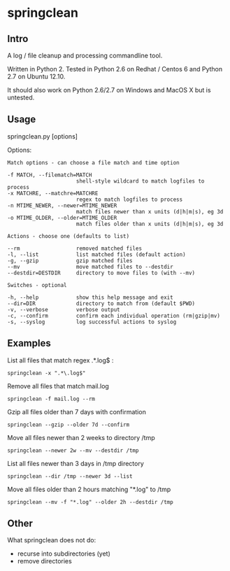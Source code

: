 springclean
===========

Intro
-----

A log / file cleanup and processing commandline tool.

Written in Python 2. Tested in Python 2.6 on Redhat / Centos 6 and Python 2.7 on Ubuntu 12.10.

It should also work on Python 2.6/2.7 on Windows and MacOS X but is untested.

Usage
-----

springclean.py [options]

Options:

	Match options - can choose a file match and time option

	-f MATCH, --filematch=MATCH
		                  shell-style wildcard to match logfiles to process
    -x MATCHRE, --matchre=MATCHRE
                          regex to match logfiles to process
    -n MTIME_NEWER, --newer=MTIME_NEWER
                          match files newer than x units (d|h|m|s), eg 3d
    -o MTIME_OLDER, --older=MTIME_OLDER
                          match files older than x units (d|h|m|s), eg 3d

	Actions - choose one (defaults to list)

	--rm                  removed matched files
	-l, --list            list matched files (default action)
    -g, --gzip            gzip matched files
    --mv                  move matched files to --destdir
    --destdir=DESTDIR     directory to move files to (with --mv)

	Switches - optional

    -h, --help            show this help message and exit
    --dir=DIR             directory to match from (default $PWD)
    -v, --verbose         verbose output
    -c, --confirm         confirm each individual operation (rm|gzip|mv)
    -s, --syslog          log successful actions to syslog

Examples
--------

List all files that match regex .*\.log$ :

	springclean -x ".*\.log$"
	
Remove all files that match mail.log

	springclean -f mail.log --rm
	
Gzip all files older than 7 days with confirmation

	springclean --gzip --older 7d --confirm
	
Move all files newer than 2 weeks to directory /tmp

	springclean --newer 2w --mv --destdir /tmp

List all files newer than 3 days in /tmp directory

	springclean --dir /tmp --newer 3d --list

Move all files older than 2 hours matching "*.log" to /tmp

	springclean --mv -f "*.log" --older 2h --destdir /tmp

Other
-----

What springclean does not do:
+ recurse into subdirectories (yet)
+ remove directories

